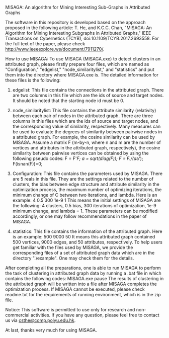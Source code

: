 MISAGA: An algorithm for Mining Interesting Sub-Graphs in Attributed Graphs

The software in this repository is developed based on the approach proposed in the following article: T. He, and K.C.C. Chan, "MISAGA: An Algorithm for Mining Interesting Subgraphs in Attributed Graphs," IEEE Transactions on Cybernetics (TCYB), doi:10.1109/TCYB.2017.2693558. For the full text of the paper, please check http://www.ieeeexplore.ws/document/7911270/.


How to use MISAGA:
To use MISAGA (MISAGA.exe) to detect clusters in an attributed graph, please firstly prepare four files, which are named as "Configuration," "edgelist," "node_similaritylist," and "statistics" and put them into the directory where MISAGA.exe is. The detailed information for these files is the following:

1.	edgelist: This file contains the connections in the attributed graph. There are two columns in this file which are the ids of source and target nodes. It should be noted that the starting node id must be 0.

2.	node_similaritylist: This file contains the attribute similarity (relativity) between each pair of nodes in the attributed graph. There are three columns in this files which are the ids of source and target nodes, and the corresponding value of similarity, respectively. Many measures can be used to evaluate the degrees of similarity between pairwise nodes in a attributed graph. For example, the cosine similarity can be used by MISAGA. Assume a matrix F (m-by-n, where n and m are the number of vertices and attributes in the attributed graph, respectively), the cosine similarity between pairwise vertices can be obtained by using the following pseudo codes:
F = F'*F; 
a = sqrt(diag(F)); 
F = F./(a*a'); 
F(isnan(F))=0;

3.	Configuration: This file contains the parameters used by MISAGA. There are 5 reals in this file. They are the settings related to the number of clusters, the bias between edge structure and attribute similarity in the optimization process, the maximum number of optimizing iterations, the minimum change of C between two iterations, and lambda. Here is an example:
4
0.5
300
1e-9
1
This means the initial settings of MISAGA are the following: 4 clusters, 0.5 bias, 300 iterations of optimization, 1e-9 minimum change, and lambda = 1. These parameters can be modified accordingly, or one may follow recommendations in the paper of MISAGA.

4.	statistics: This file contains the information of the attributed graph. Here is an example:
500
9000
50
It means this attributed graph contained 500 vertices, 9000 edges, and 50 attributes, respectively.
To help users get familiar with the files used by MISAGA, we provide the corresponding files of a set of attributed graph data which are in the directory ".\example". One may check them for the details.

After completing all the preparations, one is able to run MISAGA to perform the task of clustering in attributed graph data by running a .bat file in which contains the following codes:
MISAGA.exe
pause
The results of clustering in the attributed graph will be written into a file after MISAGA completes the optimization process. If MISAGA cannot be executed, please check readme.txt for the requirements of running environment, which is in the zip file.


Notice: This software is permitted to use only for research and non-commercial activities. If you have any question, please feel free to contact us via csthe@comp.polyu.edu.hk.

At last, thanks very much for using MISAGA.
